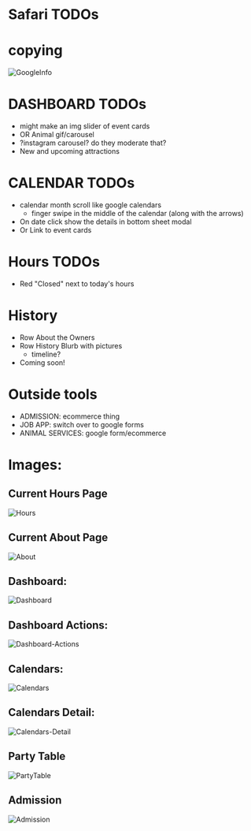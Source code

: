 # Safari TODOs
# copying 
![GoogleInfo](https://github.com/JessicaNations/angular-safari/blob/master/src/assets/screenShots/GoogleInfo.png)
# DASHBOARD TODOs
* might make an img slider of event cards
* OR Animal gif/carousel
* ?instagram carousel? do they moderate that?
* New and upcoming attractions
# CALENDAR TODOs
* calendar month scroll like google calendars
    * finger swipe in the middle of the calendar (along with the arrows)
* On date click show the details in bottom sheet modal
* Or Link to event cards
# Hours TODOs
* Red "Closed" next to today's hours
# History
* Row About the Owners
* Row History Blurb with pictures
    * timeline?
* Coming soon!
# Outside tools
* ADMISSION: ecommerce thing
* JOB APP: switch over to google forms
* ANIMAL SERVICES: google form/ecommerce
# Images:
## Current Hours Page
![Hours](https://github.com/JessicaNations/angular-safari/blob/master/src/assets/screenShots/hours.png)
## Current About Page
![About](https://github.com/JessicaNations/angular-safari/blob/master/src/assets/screenShots/about.png)
## Dashboard:
![Dashboard](https://github.com/JessicaNations/angular-safari/blob/master/src/assets/screenShots/dashboard.png)
## Dashboard Actions:
![Dashboard-Actions](https://github.com/JessicaNations/angular-safari/blob/master/src/assets/screenShots/dashboard-actions.png)
## Calendars:
![Calendars](https://github.com/JessicaNations/angular-safari/blob/master/src/assets/screenShots/calendars.png)
## Calendars Detail:
![Calendars-Detail](https://github.com/JessicaNations/angular-safari/blob/master/src/assets/screenShots/calendars-detail.png)
## Party Table
![PartyTable](https://github.com/JessicaNations/angular-safari/blob/master/src/assets/screenShots/partytable.png)
## Admission
![Admission](https://github.com/JessicaNations/angular-safari/blob/master/src/assets/screenShots/admission.png)


